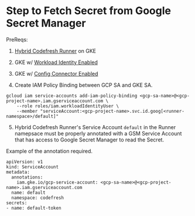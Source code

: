 # Step to Fetch Secret from Google Secret Manager

PreReqs:

1. [Hybrid Codefresh Runner](https://codefresh.io/docs/docs/administration/codefresh-runner/) on GKE

2. GKE w/ [Workload Identity Enabled](https://cloud.google.com/kubernetes-engine/docs/how-to/workload-identity)

3. GKE w/ [Config Connector Enabled](https://cloud.google.com/config-connector/docs/how-to/getting-started)

4. Create IAM Policy Binding between GCP SA and GKE SA.

```
gcloud iam service-accounts add-iam-policy-binding <gcp-sa-name>@<gcp-project-name>.iam.gserviceaccount.com \
    --role roles/iam.workloadIdentityUser \
    --member "serviceAccount:<gcp-project-name>.svc.id.goog[<runner-namespace>/default]"
```

5. Hybrid Codefresh Runner's Service Account `default` in the Runner namepsace must be properly annotated with a GSM Service Account that has access to Google Secret Manager to read the Secret.

Example of the annotation required.
```
apiVersion: v1
kind: ServiceAccount
metadata:
  annotations:
    iam.gke.io/gcp-service-account: <gcp-sa-name>@<gcp-project-name>.iam.gserviceaccount.com
  name: default
  namespace: codefresh
secrets:
- name: default-token
```